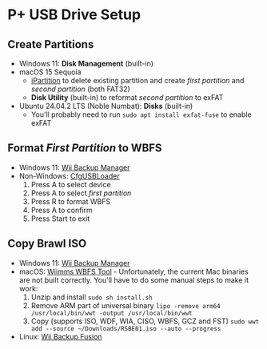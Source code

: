 # P+ USB Drive Setup

## Create Partitions
- Windows 11: **Disk Management** (built-in)
- macOS 15 Sequoia
  - [iPartition](https://coriolis-systems.com/) to delete existing partition and create *first partition* and *second partition* (both FAT32)
  - **Disk Utility** (built-in) to reformat *second partition* to exFAT
- Ubuntu 24.04.2 LTS (Noble Numbat): **Disks** (built-in)
  - You'll probably need to run `sudo apt install exfat-fuse` to enable exFAT

## Format *First Partition* to WBFS
- Windows 11: [Wii Backup Manager](https://wiibackupmanager.co.uk/)
- Non-Windows: [CfgUSBLoader](https://github.com/nitraiolo/CfgUSBLoader/releases/latest)
  1. Press A to select device
  2. Press A to select *first partition*
  3. Press R to format WBFS
  4. Press A to confirm
  5. Press Start to exit

## Copy Brawl ISO
- Windows 11: [Wii Backup Manager](https://wiibackupmanager.co.uk/)
- macOS: [Wiimms WBFS Tool](https://wit.wiimm.de/download.html) -
Unfortunately, the current Mac binaries are not built correctly. You'll have to do some manual steps to make it work:
  1. Unzip and install `sudo sh install.sh`
  2. Remove ARM part of universal binary `lipo -remove arm64 /usr/local/bin/wwt -output /usr/local/bin/wwt`
  3. Copy (supports ISO, WDF, WIA, CISO, WBFS, GCZ and FST) `sudo wwt add --source ~/Downloads/RSBE01.iso --auto --progress`
- Linux: [Wii Backup Fusion](https://github.com/larsenv/Wii-Backup-Fusion/releases/latest)
